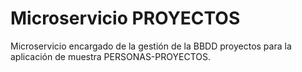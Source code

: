 # Microservicio PROYECTOS

Microservicio encargado de la gestión de la BBDD proyectos para la aplicación de muestra PERSONAS-PROYECTOS.